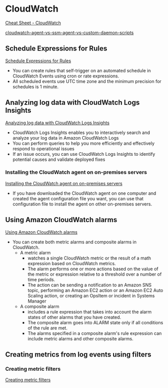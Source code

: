 # CloudWatch

[Cheat Sheet - CloudWatch](https://tutorialsdojo.com/amazon-cloudwatch)

[cloudwatch-agent-vs-ssm-agent-vs-custom-daemon-scripts](https://tutorialsdojo.com/cloudwatch-agent-vs-ssm-agent-vs-custom-daemon-scripts)

## Schedule Expressions for Rules

[Schedule Expressions for Rules](https://docs.aws.amazon.com/AmazonCloudWatch/latest/events/ScheduledEvents.html)

- You can create rules that self-trigger on an automated schedule in CloudWatch Events using cron or rate expressions. 
- All scheduled events use UTC time zone and the minimum precision for schedules is 1 minute.

## Analyzing log data with CloudWatch Logs Insights

[Analyzing log data with CloudWatch Logs Insights](https://docs.aws.amazon.com/AmazonCloudWatch/latest/logs/AnalyzingLogData.html)

- CloudWatch Logs Insights enables you to interactively search and analyze your log data in Amazon CloudWatch Logs
- You can perform queries to help you more efficiently and effectively respond to operational issues
-  If an issue occurs, you can use CloudWatch Logs Insights to identify potential causes and validate deployed fixes


### Installing the CloudWatch agent on on-premises servers

[Installing the CloudWatch agent on on-premises servers](https://docs.aws.amazon.com/AmazonCloudWatch/latest/monitoring/install-CloudWatch-Agent-on-premise.html)

- If you have downloaded the CloudWatch agent on one computer and created the agent configuration file you want, you can use that configuration file to install the agent on other on-premises servers.

## Using Amazon CloudWatch alarms

[Using Amazon CloudWatch alarms](https://docs.aws.amazon.com/AmazonCloudWatch/latest/monitoring/AlarmThatSendsEmail.html)

- You can create both metric alarms and composite alarms in CloudWatch.
  - A metric alarm 
    - watches a single CloudWatch metric or the result of a math expression based on CloudWatch metrics. 
    - The alarm performs one or more actions based on the value of the metric or expression relative to a threshold over a number of time periods. 
    - The action can be sending a notification to an Amazon SNS topic, performing an Amazon EC2 action or an Amazon EC2 Auto Scaling action, or creating an OpsItem or incident in Systems Manager
  - A composite alarm 
    - includes a rule expression that takes into account the alarm states of other alarms that you have created. 
    - The composite alarm goes into ALARM state only if all conditions of the rule are met. 
    - The alarms specified in a composite alarm's rule expression can include metric alarms and other composite alarms.


## Creating metrics from log events using filters

### Creating metric filters

[Creating metric filters](https://docs.aws.amazon.com/AmazonCloudWatch/latest/logs/MonitoringPolicyExamples.html)

